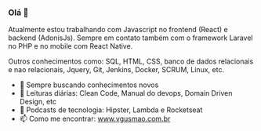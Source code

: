 ### Olá 👋

Atualmente estou trabalhando com Javascript no frontend (React) e backend (AdonisJs). Sempre em contato também com o framework Laravel no PHP e no mobile com React Native.

Outros conhecimentos como: SQL, HTML, CSS, banco de dados relacionais e nao relacionais, Jquery, Git, Jenkins, Docker, SCRUM, Linux, etc.

- 🌱 Sempre buscando conhecimentos novos
- 👯 Leituras diárias: Clean Code, Manual do devops, Domain Driven Design, etc
- 🤔 Podcasts de tecnologia: Hipster, Lambda e Rocketseat
- 📫 Como me encontrar: www.vgusmao.com.br


